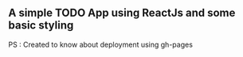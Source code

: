 A simple TODO App using ReactJs and some basic styling
-
PS : Created to know about deployment using gh-pages 
